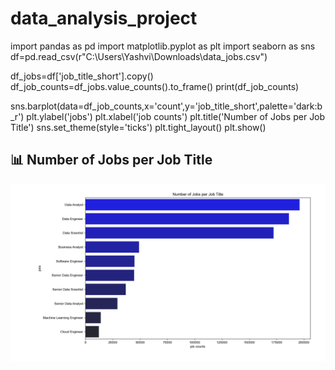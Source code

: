 # data_analysis_project
import pandas as pd
import matplotlib.pyplot as plt
import seaborn as sns
df=pd.read_csv(r"C:\Users\Yashvi\Downloads\data_jobs.csv")

df_jobs=df['job_title_short'].copy()
df_job_counts=df_jobs.value_counts().to_frame()
print(df_job_counts)

sns.barplot(data=df_job_counts,x='count',y='job_title_short',palette='dark:b_r')
plt.ylabel('jobs')
plt.xlabel('job counts')
plt.title('Number of Jobs per Job Title')
sns.set_theme(style='ticks')
plt.tight_layout()
plt.show()
## 📊 Number of Jobs per Job Title
![Number of Jobs per Job Title](https://github.com/yashvishah-20/data_analysis_project/blob/main/image.png?raw=true)
